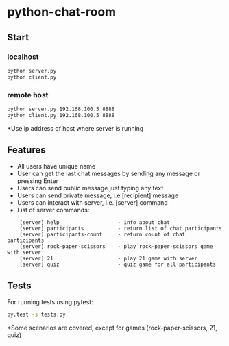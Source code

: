 # python-chat-room
## Start
### localhost
```bash
python server.py
python client.py
```
### remote host
```bash
python server.py 192.168.100.5 8888
python client.py 192.168.100.5 8888
```
*Use ip address of host where server is running
## Features
- All users have unique name
- User can get the last chat messages by sending any message or pressing Enter
- Users can send public message just typing any text
- Users can send private message, i.e [recipient] message
- Users can interact with server, i.e. [server] command
- List of server commands:
```
    [server] help                   - info about chat
    [server] participants           - return list of chat participants
    [server] participants-count     - return count of chat participants
    [server] rock-paper-scissors    - play rock-paper-scissors game with server
    [server] 21                     - play 21 game with server
    [server] quiz                   - quiz game for all participants
```

## Tests
For running tests using pytest:
```bash
py.test -s tests.py
```
*Some scenarios are covered, except for games (rock-paper-scissors, 21, quiz)
